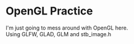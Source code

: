 # OpenGL Practice 
I'm just going to mess around with OpenGL here.<br>
Using GLFW, GLAD, GLM and stb_image.h

